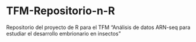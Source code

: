# TFM-Repositorio-n-R
Repositorio del proyecto de R para el TFM “Análisis de datos ARN-seq para estudiar el desarrollo embrionario en insectos”

